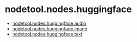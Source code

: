 # nodetool.nodes.huggingface

- [nodetool.nodes.huggingface.audio](nodetool/nodes/huggingface/audio.md)
- [nodetool.nodes.huggingface.image](nodetool/nodes/huggingface/image.md)
- [nodetool.nodes.huggingface.text](nodetool/nodes/huggingface/text.md)

